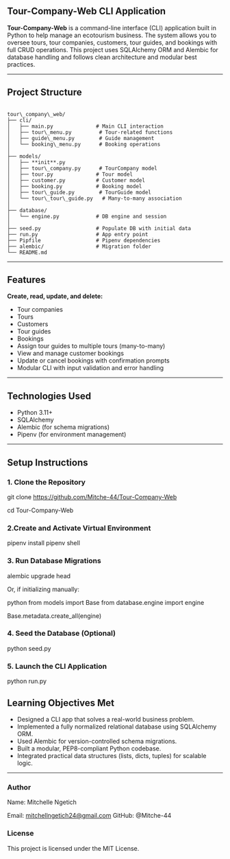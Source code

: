 
##  Tour-Company-Web CLI Application

**Tour-Company-Web** is a command-line interface (CLI) application built in Python to help manage an ecotourism business. The system allows you to oversee tours, tour companies, customers, tour guides, and bookings with full CRUD operations. This project uses SQLAlchemy ORM and Alembic for database handling and follows clean architecture and modular best practices.

---

##  Project Structure

```

tour\_company\_web/
├── cli/
│   ├── main.py              # Main CLI interaction
│   ├── tour\_menu.py         # Tour-related functions
│   ├── guide\_menu.py        # Guide management
│   └── booking\_menu.py      # Booking operations
│
├── models/
│   ├── **init**.py
│   ├── tour\_company.py      # TourCompany model
│   ├── tour.py              # Tour model
│   ├── customer.py          # Customer model
│   ├── booking.py           # Booking model
│   ├── tour\_guide.py        # TourGuide model
│   └── tour\_tour\_guide.py   # Many-to-many association
│
├── database/
│   └── engine.py            # DB engine and session
│
├── seed.py                  # Populate DB with initial data
├── run.py                   # App entry point
├── Pipfile                  # Pipenv dependencies
├── alembic/                 # Migration folder
└── README.md

````

---

##  Features

  **Create, read, update, and delete:**
  - Tour companies
  - Tours
  - Customers
  - Tour guides
  - Bookings
  - Assign tour guides to multiple tours (many-to-many)
  - View and manage customer bookings
  - Update or cancel bookings with confirmation prompts
  - Modular CLI with input validation and error handling

---

##  Technologies Used

- Python 3.11+
- SQLAlchemy
- Alembic (for schema migrations)
- Pipenv (for environment management)

---

##  Setup Instructions

### 1. Clone the Repository


git clone https://github.com/Mitche-44/Tour-Company-Web

cd Tour-Company-Web

### 2.Create and Activate Virtual Environment
pipenv install
pipenv shell

### 3. Run Database Migrations

alembic upgrade head

Or, if initializing manually:

python
from models import Base
from database.engine import engine

Base.metadata.create_all(engine)


### 4. Seed the Database (Optional)

python seed.py


### 5. Launch the CLI Application


python run.py

## Learning Objectives Met

* Designed a CLI app that solves a real-world business problem.
* Implemented a fully normalized relational database using SQLAlchemy ORM.
* Used Alembic for version-controlled schema migrations.
* Built a modular, PEP8-compliant Python codebase.
* Integrated practical data structures (lists, dicts, tuples) for scalable logic.

---
### Author
Name: Mitchelle Ngetich

Email: mitchellngetich24@gmail.com
GitHub: @Mitche-44

### License
This project is licensed under the MIT License.
